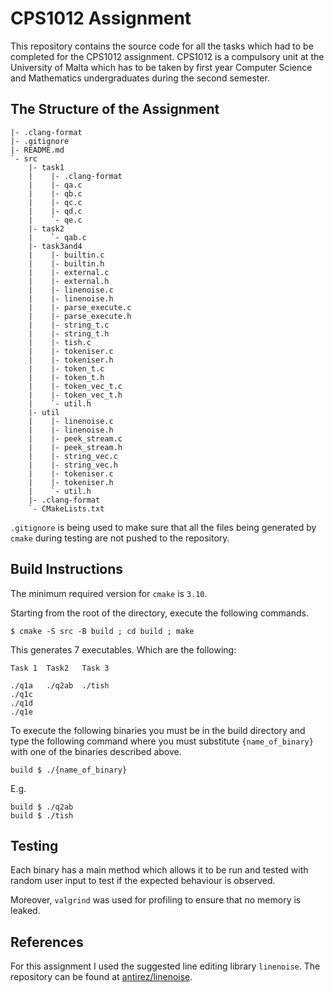 # CPS1012 Assignment

This repository contains the source code for all the tasks which
had to be completed for the CPS1012 assignment. CPS1012 is a
compulsory unit at the University of Malta which has to be
taken by first year Computer Science and Mathematics undergraduates
during the second semester.

## The Structure of the Assignment

```
|- .clang-format
|- .gitignore
|- README.md
`- src
    |- task1
    |    |- .clang-format
    |    |- qa.c
    |    |- qb.c
    |    |- qc.c
    |    |- qd.c
    |    `- qe.c
    |- task2
    |    `- qab.c
    |- task3and4
    |    |- builtin.c
    |    |- builtin.h
    |    |- external.c
    |    |- external.h
    |    |- linenoise.c
    |    |- linenoise.h
    |    |- parse_execute.c
    |    |- parse_execute.h
    |    |- string_t.c
    |    |- string_t.h
    |    |- tish.c
    |    |- tokeniser.c
    |    |- tokeniser.h
    |    |- token_t.c
    |    |- token_t.h
    |    |- token_vec_t.c
    |    |- token_vec_t.h
    |    `- util.h
    |- util
    |    |- linenoise.c
    |    |- linenoise.h
    |    |- peek_stream.c
    |    |- peek_stream.h
    |    |- string_vec.c
    |    |- string_vec.h
    |    |- tokeniser.c
    |    |- tokeniser.h
    |    `- util.h
    |- .clang-format
    `- CMakeLists.txt
```

`.gitignore` is being used to make sure that all the files being generated by
`cmake` during testing are not pushed to the repository.

## Build Instructions

The minimum required version for `cmake` is `3.10`.

Starting from the root of the directory, execute the following commands.

```
$ cmake -S src -B build ; cd build ; make
```

This generates 7 executables. Which are the following:

```
Task 1  Task2   Task 3

./q1a   ./q2ab  ./tish
./q1c
./q1d
./q1e
```

To execute the following binaries you must be in the build
directory and type the following command where you must
substitute `{name_of_binary}` with one of the binaries described
above.

```
build $ ./{name_of_binary}
```

E.g.

```
build $ ./q2ab
build $ ./tish
```

## Testing

Each binary has a main method which allows it to be run and
tested with random user input to test if the expected behaviour
is observed.

Moreover, `valgrind` was used for profiling to ensure that no
memory is leaked.

## References

For this assignment I used the suggested line editing library
`linenoise`. The repository can be found at
[antirez/linenoise](https://github.com/antirez/linenoise).
